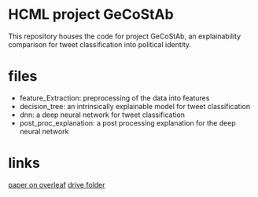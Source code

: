 # HCML project GeCoStAb

This repository houses the code for project GeCoStAb, an explainability comparison for tweet classification into political identity. 
# files
  - feature_Extraction: preprocessing of the data into features 
  - decision_tree: an intrinsically explainable model for tweet classification
  - dnn: a deep neural network for tweet classification
  - post\_proc\_explanation: a post processing explanation for the deep neural network
# links
  [paper on overleaf](https://www.overleaf.com/project/60af9ea97d79e4b596362f91)
  [drive folder](https://drive.google.com/drive/folders/1xhBWr8afTJo8ohb0zpWb6nJVgSg4-A4U)
  
